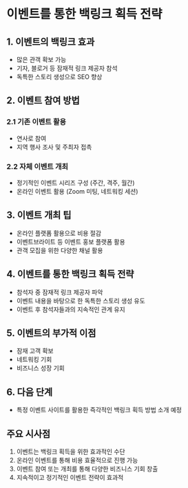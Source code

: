 # 이벤트를 통한 백링크 획득 전략

## 1. 이벤트의 백링크 효과

- 많은 관객 확보 가능
- 기자, 블로거 등 잠재적 링크 제공자 참석
- 독특한 스토리 생성으로 SEO 향상

## 2. 이벤트 참여 방법

### 2.1 기존 이벤트 활용

- 연사로 참여
- 지역 행사 조사 및 주최자 접촉

### 2.2 자체 이벤트 개최

- 정기적인 이벤트 시리즈 구성 (주간, 격주, 월간)
- 온라인 이벤트 활용 (Zoom 미팅, 네트워킹 세션)

## 3. 이벤트 개최 팁

- 온라인 플랫폼 활용으로 비용 절감
- 이벤트브라이트 등 이벤트 홍보 플랫폼 활용
- 관객 모집을 위한 다양한 채널 활용

## 4. 이벤트를 통한 백링크 획득 전략

- 참석자 중 잠재적 링크 제공자 파악
- 이벤트 내용을 바탕으로 한 독특한 스토리 생성 유도
- 이벤트 후 참석자들과의 지속적인 관계 유지

## 5. 이벤트의 부가적 이점

- 잠재 고객 확보
- 네트워킹 기회
- 비즈니스 성장 기회

## 6. 다음 단계

- 특정 이벤트 사이트를 활용한 즉각적인 백링크 획득 방법 소개 예정

## 주요 시사점

1. 이벤트는 백링크 획득을 위한 효과적인 수단
2. 온라인 이벤트를 통해 비용 효율적으로 진행 가능
3. 이벤트 참여 또는 개최를 통해 다양한 비즈니스 기회 창출
4. 지속적이고 정기적인 이벤트 전략이 효과적
